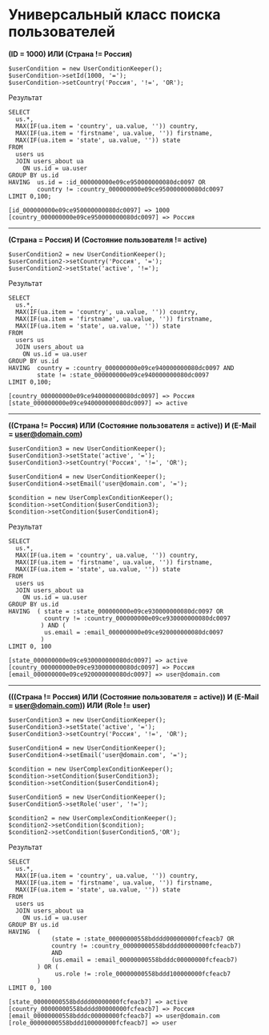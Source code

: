 # Универсальный класс поиска пользователей

**(ID = 1000) ИЛИ (Страна != Россия)**

    $userCondition = new UserConditionKeeper();
    $userCondition->setId(1000, '=');
    $userCondition->setCountry('Россия', '!=', 'OR');
Результат 

    SELECT
      us.*,
      MAX(IF(ua.item = 'country', ua.value, '')) country,
      MAX(IF(ua.item = 'firstname', ua.value, '')) firstname,
      MAX(IF(ua.item = 'state', ua.value, '')) state
    FROM
      users us
      JOIN users_about ua
        ON us.id = ua.user
    GROUP BY us.id
    HAVING  us.id = :id_000000000e09ce950000000080dc0097 OR 
            country != :country_000000000e09ce950000000080dc0097 
    LIMIT 0,100;
    
    [id_000000000e09ce950000000080dc0097] => 1000
    [country_000000000e09ce950000000080dc0097] => Россия



----------------
**(Страна = Россия) И (Состояние пользователя != active)**

    $userCondition2 = new UserConditionKeeper();
    $userCondition2->setCountry('Россия', '=');
    $userCondition2->setState('active', '!=');

Результат 

    SELECT
      us.*,
      MAX(IF(ua.item = 'country', ua.value, '')) country,
      MAX(IF(ua.item = 'firstname', ua.value, '')) firstname,
      MAX(IF(ua.item = 'state', ua.value, '')) state
    FROM
      users us
      JOIN users_about ua
        ON us.id = ua.user
    GROUP BY us.id
    HAVING  country = :country_000000000e09ce940000000080dc0097 AND 
            state != :state_000000000e09ce940000000080dc0097 
    LIMIT 0,100;
    
    [country_000000000e09ce940000000080dc0097] => Россия
    [state_000000000e09ce940000000080dc0097] => active

----------------
**((Страна != Россия) ИЛИ (Состояние пользователя = active)) И (E-Mail = user@domain.com)**

    $userCondition3 = new UserConditionKeeper();
    $userCondition3->setState('active', '=');
    $userCondition3->setCountry('Россия', '!=', 'OR');
    
    $userCondition4 = new UserConditionKeeper();
    $userCondition4->setEmail('user@domain.com', '=');
    
    $condition = new UserComplexConditionKeeper();
    $condition->setCondition($userCondition3);
    $condition->setCondition($userCondition4);

Результат

    SELECT
      us.*,
      MAX(IF(ua.item = 'country', ua.value, '')) country,
      MAX(IF(ua.item = 'firstname', ua.value, '')) firstname,
      MAX(IF(ua.item = 'state', ua.value, '')) state
    FROM
      users us
      JOIN users_about ua
        ON us.id = ua.user
    GROUP BY us.id
    HAVING  ( state = :state_000000000e09ce930000000080dc0097 OR 
              country != :country_000000000e09ce930000000080dc0097
             ) AND ( 
              us.email = :email_000000000e09ce920000000080dc0097
             )  
	LIMIT 0, 100
	
	[state_000000000e09ce930000000080dc0097] => active
    [country_000000000e09ce930000000080dc0097] => Россия
    [email_000000000e09ce920000000080dc0097] => user@domain.com

----------------
**(((Страна != Россия) ИЛИ (Состояние пользователя = active)) И (E-Mail = user@domain.com)) ИЛИ (Role != user)**

    $userCondition3 = new UserConditionKeeper();
    $userCondition3->setState('active', '=');
    $userCondition3->setCountry('Россия', '!=', 'OR');
    
    $userCondition4 = new UserConditionKeeper();
    $userCondition4->setEmail('user@domain.com', '=');
    
    $condition = new UserComplexConditionKeeper();
    $condition->setCondition($userCondition3);
    $condition->setCondition($userCondition4);
    
    $userCondition5 = new UserConditionKeeper();
    $userCondition5->setRole('user', '!=');
    
    $condition2 = new UserComplexConditionKeeper();
    $condition2->setCondition($condition);
    $condition2->setCondition($userCondition5,'OR');

Результат

    SELECT
      us.*,
      MAX(IF(ua.item = 'country', ua.value, '')) country,
      MAX(IF(ua.item = 'firstname', ua.value, '')) firstname,
      MAX(IF(ua.item = 'state', ua.value, '')) state
    FROM
      users us
      JOIN users_about ua
        ON us.id = ua.user
    GROUP BY us.id
    HAVING  ( 
			    (state = :state_00000000558bdddd00000000fcfeacb7 OR 
			    country != :country_00000000558bdddd00000000fcfeacb7)
			    AND
			    (us.email = :email_00000000558bdddc00000000fcfeacb7) 
		    ) OR (
			     us.role != :role_00000000558bddd100000000fcfeacb7
		    )
    LIMIT 0, 100
    
    [state_00000000558bdddd00000000fcfeacb7] => active
    [country_00000000558bdddd00000000fcfeacb7] => Россия
    [email_00000000558bdddc00000000fcfeacb7] => user@domain.com
    [role_00000000558bddd100000000fcfeacb7] => user 
